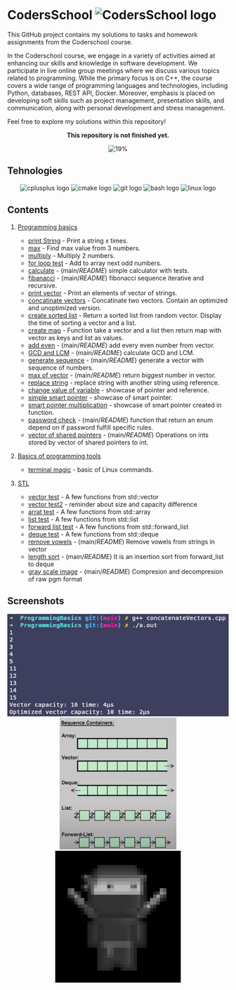 # CodersSchool <img src="https://avatars.githubusercontent.com/u/44933664?s=48&v=4" height="30" alt="CodersSchool  logo"  />



This GitHub project contains my solutions to tasks and homework assignments from the Coderschool course.

In the Coderschool course, we engage in a variety of activities aimed at enhancing our skills and knowledge in software development. We participate in live online group meetings where we discuss various topics related to programming.
While the primary focus is on C++, the course covers a wide range of programming languages and technologies, including Python, databases, REST API, Docker. Moreover, emphasis is placed on developing soft skills such as project management, presentation skills, and communication, along with personal development and stress management.

Feel free to explore my solutions within this repository!

<div align="center">
<b>This repository is not finished yet.</b>

![19%](https://progress-bar.dev/19/?title=Progress)
</div>

## Tehnologies

<div align="center">

<img src="https://cdn.jsdelivr.net/gh/devicons/devicon/icons/cplusplus/cplusplus-original.svg" height="30" alt="cplusplus  logo"  />
<img src="https://cdn.jsdelivr.net/gh/devicons/devicon/icons/cmake/cmake-original.svg" height="30" alt="cmake logo"  />
<img src="https://cdn.jsdelivr.net/gh/devicons/devicon/icons/git/git-original.svg" height="30" alt="git logo"  />
<img src="https://cdn.jsdelivr.net/gh/devicons/devicon/icons/bash/bash-original.svg" height="30" alt="bash logo"  />
<img src="https://cdn.jsdelivr.net/gh/devicons/devicon/icons/linux/linux-original.svg" height="30" alt="linux logo"  />


</div>

## Contents

1. [Programming basics](main/ProgrammingBasics/)
	- [print String](main/ProgrammingBasics/printString.cpp) - Print a string $x$ times.
	- [max](main/ProgrammingBasics/max.cpp) - Find max value from 3 numbers.
	- [multiply](main/ProgrammingBasics/multiply.cpp) - Multiply 2 numbers.
	- [for loop test](main/ProgrammingBasics/forLoopTest.cpp) - Add to array next odd numbers.
	- [calculate](main/ProgrammingBasics/calculate) - (main/*README*) simple calculator with tests.
	- [fibanacci](main/ProgrammingBasics/fibanacci) - (main/*README*) fibonacci sequence iterative and recursive.
	- [print vector](main/ProgrammingBasics/printVector.cpp) - Print an elements of vector of strings.
	- [concatinate vectors](main/ProgrammingBasics/concatinateVectors.cpp) - Concatinate two vectors. Contain an optimized and unoptimized version.
	- [create sorted list](main/ProgrammingBasics/createSortedList.cpp) - Return a sorted list from random vector. Display the time of sorting a vector and a list.
	- [create map](main/ProgrammingBasics/createMap.cpp) - Function take a vector and a list then return map with vector as keys and list as values.
	- [add even](main/ProgrammingBasics/addEven) - (main/*README*) add every even number from vector.
	- [GCD and LCM](main/ProgrammingBasics/GCD\&LCM) - (main/*README*) calculate GCD and LCM.
	- [generate sequence](main/ProgrammingBasics/generateSequence/) - (main/*README*) generate a vector with sequence of numbers.
	- [max of vector](main/ProgrammingBasics/maxOfVector/) - (main/*README*) return biggest number in vector.
	- [replace string](main/ProgrammingBasics/replaceString.cpp) - replace string with another string using reference.
	- [change value of variable](main/ProgrammingBasics/changeValueOfVariable.cpp) - showcase of pointer and reference.
	- [simple smart pointer](main/ProgrammingBasics/simpleSmartPointer.cpp) - showcase of smart pointer.
	- [smart pointer multiplication](main/ProgrammingBasics/replaceString.cpp) - showcase of smart pointer created in function.
	- [password check](main/ProgrammingBasics/passwordCheck/) - (main/*README*) function that return an enum depend on if password fulfill specific rules.
	- [vector of shared pointers](main/ProgrammingBasics/vectorOfSharedPointers/) - (main/*README*) Operations on ints stored by vector of shared pointers to int.

2. [Basics of programming tools](main/BasicsOfProgrammingTools/)
	- [terminal magic](main/BasicsOfProgrammingTools/TerminalMagic/) - basic of Linux commands.

3. [STL](main/STL/)
	- [vector test](main/STL/vectorTests.cpp) - A few functions from std::vector
	- [vector test2](main/STL/vectorTests2.cpp) - reminder about size and capacity difference
	- [arrat test](main/STL/arrayTests.cpp) - A few functions from std::array
	- [list test](main/STL/listTests.cpp) - A few functions from std::list
	- [forward list test](main/STL/forewardListTests.cpp) - A few functions from std::forward_list
	- [deque test](main/STL/dequeTests.cpp) - A few functions from std::deque
	- [remove vowels](main/STL/removeVowels/) - (main/*README*) Remove vowels from strings in vector
	- [length sort](main/STL/lengthSort/) - (main/*README*) It is an insertion sort from forward_list to deque
	- [gray scale image](main/STL/grayScaleImage/) - (main/*README*) Compresion and decompresion of raw pgm format


## Screenshots

<div align="center">

<img src="screenshots/03.png" alt="03"/>
<img src="screenshots/05.png" height=300 alt="05"/>
<img src="screenshots/07.png" height=300 alt="07"/>

</div>
